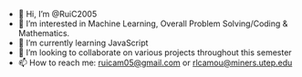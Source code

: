- 👋 Hi, I’m @RuiC2005
- 👀 I’m interested in Machine Learning, Overall Problem Solving/Coding & Mathematics. 
- 🌱 I’m currently learning JavaScript
- 💞️ I’m looking to collaborate on various projects throughout this semester
- 📫 How to reach me: ruicam05@gmail.com or rlcamou@miners.utep.edu
